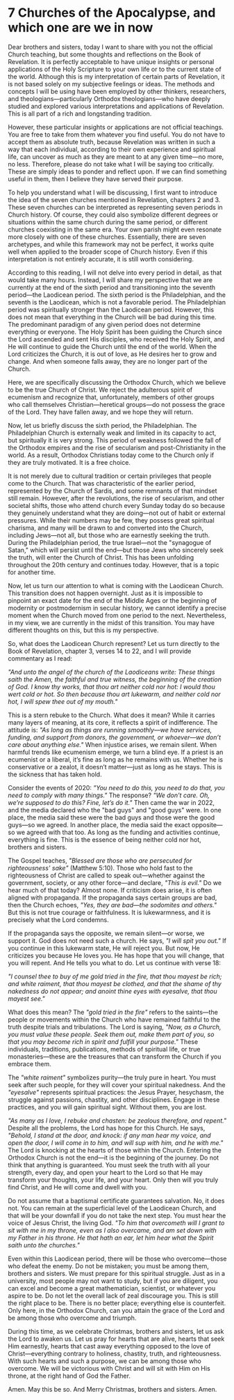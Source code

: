 # 7 Churches of the Apocalypse, and which one are we in now

Dear brothers and sisters, today I want to share with you not the official Church teaching, but some thoughts and reflections on the Book of Revelation. It is perfectly acceptable to have unique insights or personal applications of the Holy Scripture to your own life or to the current state of the world. Although this is my interpretation of certain parts of Revelation, it is not based solely on my subjective feelings or ideas. The methods and concepts I will be using have been employed by other thinkers, researchers, and theologians—particularly Orthodox theologians—who have deeply studied and explored various interpretations and applications of Revelation. This is all part of a rich and longstanding tradition.

However, these particular insights or applications are not official teachings. You are free to take from them whatever you find useful. You do not have to accept them as absolute truth, because Revelation was written in such a way that each individual, according to their own experience and spiritual life, can uncover as much as they are meant to at any given time—no more, no less. Therefore, please do not take what I will be saying too critically. These are simply ideas to ponder and reflect upon. If we can find something useful in them, then I believe they have served their purpose.

To help you understand what I will be discussing, I first want to introduce the idea of the seven churches mentioned in Revelation, chapters 2 and 3. These seven churches can be interpreted as representing seven periods in Church history. Of course, they could also symbolize different degrees or situations within the same church during the same period, or different churches coexisting in the same era. Your own parish might even resonate more closely with one of these churches. Essentially, there are seven archetypes, and while this framework may not be perfect, it works quite well when applied to the broader scope of Church history. Even if this interpretation is not entirely accurate, it is still worth considering.

According to this reading, I will not delve into every period in detail, as that would take many hours. Instead, I will share my perspective that we are currently at the end of the sixth period and transitioning into the seventh period—the Laodicean period. The sixth period is the Philadelphian, and the seventh is the Laodicean, which is not a favorable period. The Philadelphian period was spiritually stronger than the Laodicean period. However, this does not mean that everything in the Church will be bad during this time. The predominant paradigm of any given period does not determine everything or everyone. The Holy Spirit has been guiding the Church since the Lord ascended and sent His disciples, who received the Holy Spirit, and He will continue to guide the Church until the end of the world. When the Lord criticizes the Church, it is out of love, as He desires her to grow and change. And when someone falls away, they are no longer part of the Church.

Here, we are specifically discussing the Orthodox Church, which we believe to be the true Church of Christ. We reject the adulterous spirit of ecumenism and recognize that, unfortunately, members of other groups who call themselves Christian—heretical groups—do not possess the grace of the Lord. They have fallen away, and we hope they will return.

Now, let us briefly discuss the sixth period, the Philadelphian. The Philadelphian Church is externally weak and limited in its capacity to act, but spiritually it is very strong. This period of weakness followed the fall of the Orthodox empires and the rise of secularism and post-Christianity in the world. As a result, Orthodox Christians today come to the Church only if they are truly motivated. It is a free choice.

It is not merely due to cultural tradition or certain privileges that people come to the Church. That was characteristic of the earlier period, represented by the Church of Sardis, and some remnants of that mindset still remain. However, after the revolutions, the rise of secularism, and other societal shifts, those who attend church every Sunday today do so because they genuinely understand what they are doing—not out of habit or external pressures. While their numbers may be few, they possess great spiritual charisma, and many will be drawn to and converted into the Church, including Jews—not all, but those who are earnestly seeking the truth. During the Philadelphian period, the true Israel—not the "synagogue of Satan," which will persist until the end—but those Jews who sincerely seek the truth, will enter the Church of Christ. This has been unfolding throughout the 20th century and continues today. However, that is a topic for another time.

Now, let us turn our attention to what is coming with the Laodicean Church. This transition does not happen overnight. Just as it is impossible to pinpoint an exact date for the end of the Middle Ages or the beginning of modernity or postmodernism in secular history, we cannot identify a precise moment when the Church moved from one period to the next. Nevertheless, in my view, we are currently in the midst of this transition. You may have different thoughts on this, but this is my perspective.

So, what does the Laodicean Church represent? Let us turn directly to the Book of Revelation, chapter 3, verses 14 to 22, and I will provide commentary as I read:

*"And unto the angel of the church of the Laodiceans write: These things saith the Amen, the faithful and true witness, the beginning of the creation of God. I know thy works, that thou art neither cold nor hot: I would thou wert cold or hot. So then because thou art lukewarm, and neither cold nor hot, I will spew thee out of my mouth."*

This is a stern rebuke to the Church. What does it mean? While it carries many layers of meaning, at its core, it reflects a spirit of indifference. The attitude is: *"As long as things are running smoothly—we have services, funding, and support from donors, the government, or whoever—we don’t care about anything else."* When injustice arises, we remain silent. When harmful trends like ecumenism emerge, we turn a blind eye. If a priest is an ecumenist or a liberal, it’s fine as long as he remains with us. Whether he is conservative or a zealot, it doesn’t matter—just as long as he stays. This is the sickness that has taken hold.

Consider the events of 2020: *"You need to do this, you need to do that, you need to comply with many things."* The response? *"We don’t care. Oh, we’re supposed to do this? Fine, let’s do it."* Then came the war in 2022, and the media declared who the "bad guys" and "good guys" were. In one place, the media said these were the bad guys and those were the good guys—so we agreed. In another place, the media said the exact opposite—so we agreed with that too. As long as the funding and activities continue, everything is fine. This is the essence of being neither cold nor hot, brothers and sisters.

The Gospel teaches, *"Blessed are those who are persecuted for righteousness' sake"* (Matthew 5:10). Those who hold fast to the righteousness of Christ are called to speak out—whether against the government, society, or any other force—and declare, *"This is evil."* Do we hear much of that today? Almost none. If criticism does arise, it is often aligned with propaganda. If the propaganda says certain groups are bad, then the Church echoes, *"Yes, they are bad—the sodomites and others."* But this is not true courage or faithfulness. It is lukewarmness, and it is precisely what the Lord condemns.

If the propaganda says the opposite, we remain silent—or worse, we support it. God does not need such a church. He says, *"I will spit you out."* If you continue in this lukewarm state, He will reject you. But now, He criticizes you because He loves you. He has hope that you will change, that you will repent. And He tells you what to do. Let us continue with verse 18:

*"I counsel thee to buy of me gold tried in the fire, that thou mayest be rich; and white raiment, that thou mayest be clothed, and that the shame of thy nakedness do not appear; and anoint thine eyes with eyesalve, that thou mayest see."*

What does this mean? The *"gold tried in the fire"* refers to the saints—the people or movements within the Church who have remained faithful to the truth despite trials and tribulations. The Lord is saying, *"Now, as a Church, you must value these people. Seek them out, make them part of you, so that you may become rich in spirit and fulfill your purpose."* These individuals, traditions, publications, methods of spiritual life, or true monasteries—these are the treasures that can transform the Church if you embrace them.

The *"white raiment"* symbolizes purity—the truly pure in heart. You must seek after such people, for they will cover your spiritual nakedness. And the *"eyesalve"* represents spiritual practices: the Jesus Prayer, hesychasm, the struggle against passions, chastity, and other disciplines. Engage in these practices, and you will gain spiritual sight. Without them, you are lost.

*"As many as I love, I rebuke and chasten: be zealous therefore, and repent."* Despite all the problems, the Lord has hope for this Church. He says, *"Behold, I stand at the door, and knock: if any man hear my voice, and open the door, I will come in to him, and will sup with him, and he with me."* The Lord is knocking at the hearts of those within the Church. Entering the Orthodox Church is not the end—it is the beginning of the journey. Do not think that anything is guaranteed. You must seek the truth with all your strength, every day, and open your heart to the Lord so that He may transform your thoughts, your life, and your heart. Only then will you truly find Christ, and He will come and dwell with you.

Do not assume that a baptismal certificate guarantees salvation. No, it does not. You can remain at the superficial level of the Laodicean Church, and that will be your downfall if you do not take the next step. You must hear the voice of Jesus Christ, the living God. *"To him that overcometh will I grant to sit with me in my throne, even as I also overcame, and am set down with my Father in his throne. He that hath an ear, let him hear what the Spirit saith unto the churches."*

Even within this Laodicean period, there will be those who overcome—those who defeat the enemy. Do not be mistaken; you must be among them, brothers and sisters. We must prepare for this spiritual struggle. Just as in a university, most people may not want to study, but if you are diligent, you can excel and become a great mathematician, scientist, or whatever you aspire to be. Do not let the overall lack of zeal discourage you. This is still the right place to be. There is no better place; everything else is counterfeit. Only here, in the Orthodox Church, can you attain the grace of the Lord and be among those who overcome and triumph.

During this time, as we celebrate Christmas, brothers and sisters, let us ask the Lord to awaken us. Let us pray for hearts that are alive, hearts that seek Him earnestly, hearts that cast away everything opposed to the love of Christ—everything contrary to holiness, chastity, truth, and righteousness. With such hearts and such a purpose, we can be among those who overcome. We will be victorious with Christ and will sit with Him on His throne, at the right hand of God the Father. 

Amen. May this be so. And Merry Christmas, brothers and sisters. Amen.

